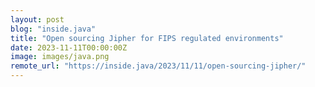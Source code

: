 ```yaml
---
layout: post
blog: "inside.java"
title: "Open sourcing Jipher for FIPS regulated environments"
date: 2023-11-11T00:00:00Z
image: images/java.png
remote_url: "https://inside.java/2023/11/11/open-sourcing-jipher/"
---
```

